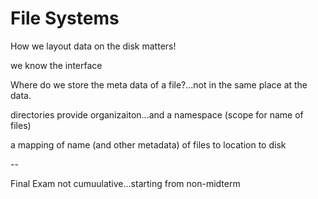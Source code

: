 # File Systems
How we layout data on the disk matters!

we know the interface

Where do we store the meta data of a file?...not in the same place at the data.


directories provide organizaiton...and a namespace (scope for name of files)

a mapping of name (and other metadata) of files to location to disk


--

Final Exam not cumuulative...starting from non-midterm 